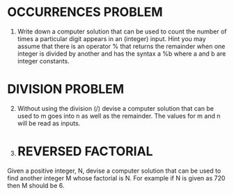 # OCCURRENCES PROBLEM
1. Write down a computer solution that can be used to count the number of times a particular digit appears in an (integer) input. Hint you may assume that there is an operator % that returns the remainder when one integer is divided by another and has the syntax a %b where a and b are integer constants.

# DIVISION PROBLEM
2. Without using the division (/) devise a computer solution that can be used to m goes into n as well as the remainder. The values for m and n will be read as inputs.


3. # REVERSED FACTORIAL
Given a positive integer, N, devise a computer solution that can be used to find another integer M whose factorial is N. For example if N is given as 720 then M should be 6. 
